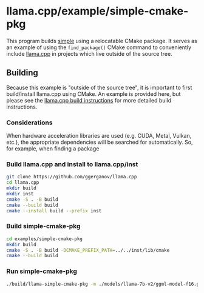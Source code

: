 # llama.cpp/example/simple-cmake-pkg

This program builds [simple](../simple) using a relocatable CMake package. It serves as an example of using the `find_package()` CMake command to conveniently include [llama.cpp](https://github.com/ggerganov/llama.cpp) in projects which live outside of the source tree.

## Building

Because this example is "outside of the source tree", it is important to first build/install llama.cpp using CMake. An example is provided here, but please see the [llama.cpp build instructions](../..) for more detailed build instructions.

### Considerations

When hardware acceleration libraries are used (e.g. CUDA, Metal, Vulkan, etc.), the appropriate dependencies will be searched for automatically. So, for example, when finding a package

### Build llama.cpp and install to llama.cpp/inst

```sh
git clone https://github.com/ggerganov/llama.cpp
cd llama.cpp
mkdir build
mkdir inst
cmake -S . -B build
cmake --build build
cmake --install build --prefix inst
```

### Build simple-cmake-pkg

```sh
cd examples/simple-cmake-pkg
mkdir build
cmake -S . -B build -DCMAKE_PREFIX_PATH=../../inst/lib/cmake
cmake --build build
```

### Run simple-cmake-pkg

```sh
./build/llama-simple-cmake-pkg -m ./models/llama-7b-v2/ggml-model-f16.gguf "Hello my name is"
```
